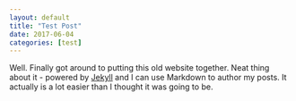 ```yaml
---
layout: default
title: "Test Post"
date: 2017-06-04
categories: [test]
---
```


Well. Finally got around to putting this old website together. Neat thing about it - powered by [Jekyll](http://jekyllrb.com) and I can use Markdown to author my posts. It actually is a lot easier than I thought it was going to be.